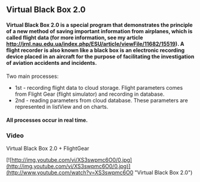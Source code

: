 ## Virtual Black Box 2.0
#### Virtual Black Box 2.0 is a special program that demonstrates the principle of a new method of saving important information from airplanes, which is called flight data (for more information, see my article http://jrnl.nau.edu.ua/index.php/ESU/article/viewFile/11682/15519). A flight recorder is also known like a black box is an electronic recording device placed in an aircraft for the purpose of facilitating the investigation of aviation accidents and incidents.
Two main processes:
* 1st - recording flight data to cloud storage. Flight parameters comes from Flight Gear (flight simulator) and recording in database.
* 2nd - reading parameters from cloud database. These parameters are represented in listView and on charts.
#### All processes occur in real time.

### Video
Virtual Black Box 2.0 + FlightGear 


[![http://img.youtube.com/vi/XS3swpmc6O0/0.jpg](http://img.youtube.com/vi/XS3swpmc6O0/0.jpg)](http://www.youtube.com/watch?v=XS3swpmc6O0 "Virtual Black Box 2.0")
